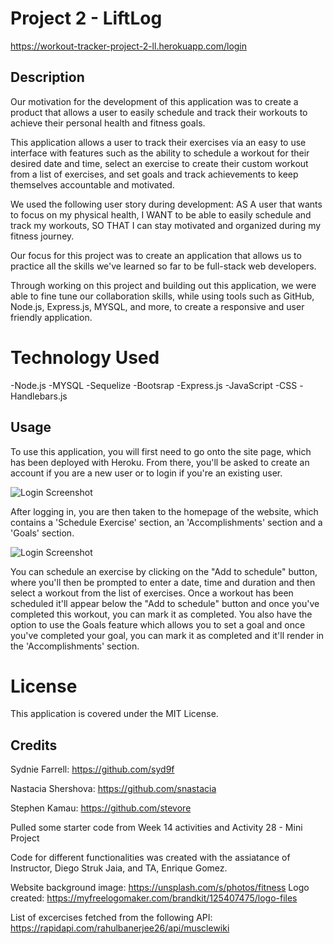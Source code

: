 # Project 2 - LiftLog

https://workout-tracker-project-2-ll.herokuapp.com/login

## Description

Our motivation for the development of this application was to create a product that allows a user to easily schedule and track their workouts to achieve their personal health and fitness goals. 

This application allows a user to track their exercises via an easy to use interface with features such as the ability to schedule a workout for their desired date and time,
select an exercise to create their custom workout from a list of exercises, and
set goals and track achievements to keep themselves accountable and motivated. 

We used the following user story during development: 
AS A user that wants to focus on my physical health, I WANT to be able to easily schedule and track my workouts, SO THAT I can stay motivated and organized during my fitness journey.

Our focus for this project was to create an application that allows us to practice all the skills we've learned so far to be full-stack web developers. 

Through working on this project and building out this application, we were able to fine tune our collaboration skills, while using tools such as GitHub, Node.js, Express.js, MYSQL, and more, to create a responsive and user friendly application.

# Technology Used

-Node.js
-MYSQL
-Sequelize
-Bootsrap
-Express.js
-JavaScript
-CSS
-Handlebars.js

## Usage

To use this application, you will first need to go onto the site page, which has been deployed with Heroku. 
From there, you'll be asked to create an account if you are a new user or to login if you're an existing user. 

![Login Screenshot](./login.png)

After logging in, you are then taken to the homepage of the website, which contains a 'Schedule Exercise' section, an 'Accomplishments' section and a 'Goals' section. 

![Login Screenshot](./login.png)

You can schedule an exercise by clicking on the "Add to schedule" button, where you'll then be prompted to enter a date, time and duration and then select a workout from the list of exercises. Once a workout has been scheduled it'll appear below the "Add to schedule" button and once you've completed this workout, you can mark it as completed. You also have the option to use the Goals feature which allows you to set a goal and once you've completed your goal, you can mark it as completed and it'll render in the 'Accomplishments' section. 

# License 

This application is covered under the MIT License.

## Credits

Sydnie Farrell: https://github.com/syd9f 

Nastacia Shershova: https://github.com/snastacia 

Stephen Kamau: https://github.com/stevore 

Pulled some starter code from Week 14 activities and Activity 28 - Mini Project

Code for different functionalities was created with the assiatance of Instructor, Diego Struk Jaia, and TA, Enrique Gomez.

Website background image: https://unsplash.com/s/photos/fitness
Logo created: https://myfreelogomaker.com/brandkit/125407475/logo-files 

List of excercises fetched from the following API: 
https://rapidapi.com/rahulbanerjee26/api/musclewiki 
